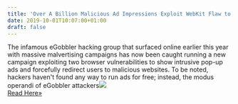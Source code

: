 ```yaml
---
title: 'Over A Billion Malicious Ad Impressions Exploit WebKit Flaw to Target Apple Users'
date: 2019-10-01T10:07:00+01:00
draft: false
---
```


The infamous eGobbler hacking group that surfaced online earlier this year with massive malvertising campaigns has now been caught running a new campaign exploiting two browser vulnerabilities to show intrusive pop-up ads and forcefully redirect users to malicious websites. To be noted, hackers haven't found any way to run ads for free; instead, the modus operandi of eGobbler attackers![](http://feeds.feedburner.com/~r/TheHackersNews/~4/OPQ_RIkaUhA)  
[Read Here»](https://thehackernews.com/2019/10/malvertising-webkit-hacking.html)